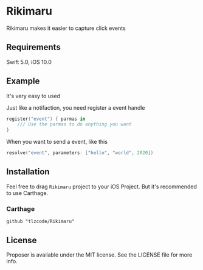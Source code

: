 
# Rikimaru

Rikimaru makes it easier to capture click events

## Requirements

Swift 5.0, iOS 10.0

## Example

It's very easy to used

Just like a notifaction, you need register a event handle
```swift
register("event") { parmas in
    /// Use the parmas to do anything you want
}
```

When you want to send a event, like this
```swift
resolve("event", parameters: ["hello", "world", 2020])
```

## Installation

Feel free to drag `Rikimaru` project to your iOS Project. But it's recommended to use Carthage.

### Carthage

```ogdl
github "tlzcode/Rikimaru"
```

## License

Proposer is available under the MIT license. See the LICENSE file for more info.